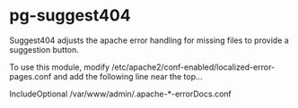 # pg-suggest404
Suggest404 adjusts the apache error handling for missing files to provide a suggestion button.

To use this module, modify /etc/apache2/conf-enabled/localized-error-pages.conf and add the following line near the top...

IncludeOptional /var/www/admin/.apache-*-errorDocs.conf

